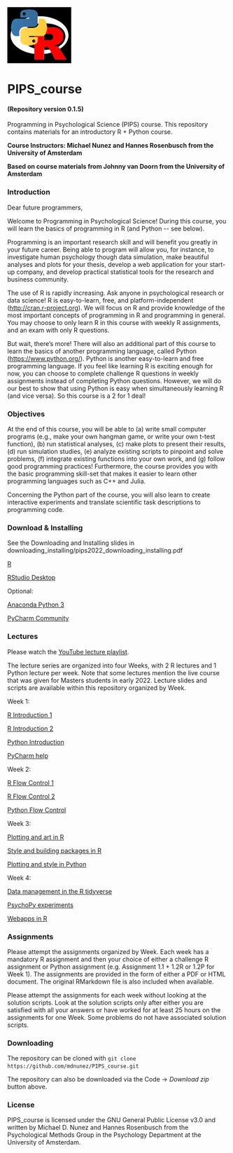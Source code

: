 <img src="./figures/PIPS_logo.png" height="128">

# PIPS_course
#### (Repository version 0.1.5)
Programming in Psychological Science (PIPS) course. This repository contains materials for an introductory R + Python course.

**Course Instructors: Michael Nunez and Hannes Rosenbusch from the University of Amsterdam**

**Based on course materials from Johnny van Doorn from the University of Amsterdam**

### Introduction

Dear future programmers, 

Welcome to Programming in Psychological Science! During this course, you will learn the basics of programming in R (and Python -- see below).

Programming is an important research skill and will benefit you greatly in your future career. Being able to program will allow you, for instance, to investigate human psychology though data simulation, make beautiful analyses and plots for your thesis, develop a web application for your start-up company, and develop practical statistical tools for the research and business community.

The use of R is rapidly increasing. Ask anyone in psychological research or data science! R is easy-to-learn, free, and platform-independent (http://cran.r-project.org). We will focus on R and provide knowledge of the most important concepts of programming in R and programming in general. You may choose to only learn R in this course with weekly R assignments, and an exam with only R questions.

But wait, there’s more! There will also an additional part of this course to learn the basics of another programming language, called Python (https://www.python.org/). Python is another easy-to-learn and free programming language. If you feel like learning R is exciting enough for now, you can choose to complete challenge R questions in weekly assignments instead of completing Python questions. However, we will do our best to show that using Python is easy when simultaneously learning R (and vice versa). So this course is a 2 for 1 deal!

### Objectives

At the end of this course, you will be able to (a) write small computer programs (e.g., make your own hangman game, or write your own t-test function), (b) run statistical analyses, (c) make plots to present their results, (d) run simulation studies, (e) analyze existing scripts to pinpoint and solve problems, (f) integrate existing functions into your own work, and (g) follow good programming practices! Furthermore, the course provides you with the basic programming skill-set that makes it easier to learn other programming languages such as C++ and Julia.

Concerning the Python part of the course, you will also learn to create interactive experiments and translate scientific task descriptions to programming code.

### Download & Installing

See the Downloading and Installing slides in downloading_installing/pips2022_downloading_installing.pdf

[R](https://cran.rstudio.com/)

[RStudio Desktop](https://www.rstudio.com/products/rstudio/download/#download)

Optional:

[Anaconda Python 3](https://www.anaconda.com/products/individual)

[PyCharm Community](https://www.jetbrains.com/pycharm/download)


### Lectures

Please watch the [YouTube lecture playlist](https://www.youtube.com/playlist?list=PLY3JDK9oD57jhyqr43dP4JuhiAUhZ9JB-).

The lecture series are organized into four Weeks, with 2 R lectures and 1 Python lecture per week. Note that some lectures mention the live course that was given for Masters students in early 2022. Lecture slides and scripts are available within this repository organized by Week.

Week 1:

[R Introduction 1](https://www.youtube.com/watch?v=N9Khyo9bdPk&list=PLY3JDK9oD57jhyqr43dP4JuhiAUhZ9JB-&index=1)

[R Introduction 2](https://www.youtube.com/watch?v=Xl0uQZv4hQI&list=PLY3JDK9oD57jhyqr43dP4JuhiAUhZ9JB-&index=2)

[Python Introduction](https://www.youtube.com/watch?v=5U4WovYcgjE&list=PLY3JDK9oD57jhyqr43dP4JuhiAUhZ9JB-&index=3)

[PyCharm help](https://www.youtube.com/watch?v=IO8H0qglovo&list=PLY3JDK9oD57jhyqr43dP4JuhiAUhZ9JB-&index=4)


Week 2:

[R Flow Control 1](https://www.youtube.com/watch?v=lHa7ah1Vg_U&list=PLY3JDK9oD57jhyqr43dP4JuhiAUhZ9JB-&index=5)

[R Flow Control 2](https://www.youtube.com/watch?v=Qf-dGv0DGj0&list=PLY3JDK9oD57jhyqr43dP4JuhiAUhZ9JB-&index=6)

[Python Flow Control](https://www.youtube.com/watch?v=5lHasRmeJ4Q&list=PLY3JDK9oD57jhyqr43dP4JuhiAUhZ9JB-&index=7)

Week 3:

[Plotting and art in R](https://www.youtube.com/watch?v=he9w0GCIRZA&list=PLY3JDK9oD57jhyqr43dP4JuhiAUhZ9JB-&index=8)

[Style and building packages in R](https://www.youtube.com/watch?v=inwSGtWsoQQ&list=PLY3JDK9oD57jhyqr43dP4JuhiAUhZ9JB-&index=9)

[Plotting and style in Python](https://www.youtube.com/watch?v=Cb40ZIqE2FY&list=PLY3JDK9oD57jhyqr43dP4JuhiAUhZ9JB-&index=10)

Week 4:

[Data management in the R tidyverse](https://www.youtube.com/watch?v=C6hLogrEyRg&list=PLY3JDK9oD57jhyqr43dP4JuhiAUhZ9JB-&index=11)

[PsychoPy experiments](https://www.youtube.com/watch?v=EBRRUAiOY5Q&list=PLY3JDK9oD57jhyqr43dP4JuhiAUhZ9JB-&index=12)

[Webapps in R](https://www.youtube.com/watch?v=zJ5PHDfxjjw&list=PLY3JDK9oD57jhyqr43dP4JuhiAUhZ9JB-&index=13)

### Assignments

Please attempt the assignments organized by Week. Each week has a mandatory R assignment and then your choice of either a challenge R assignment or Python assignment (e.g. Assignment 1.1 + 1.2R or 1.2P for Week 1). The assignments are provided in the form of either a PDF or HTML document. The original RMarkdown file is also included when available.

Please attempt the assignments for each week without looking at the solution scripts. Look at the solution scripts only after either you are satisfied with all your answers or have worked for at least 25 hours on the assignments for one Week. Some problems do not have associated solution scripts.


### Downloading

The repository can be cloned with `git clone https://github.com/mdnunez/PIPS_course.git`

The repository can also be downloaded via the Code -> _Download zip_ button above.

### License

PIPS_course is licensed under the GNU General Public License v3.0 and written by Michael D. Nunez and Hannes Rosenbusch from the Psychological Methods Group in the Psychology Department at the University of Amsterdam.

